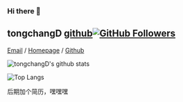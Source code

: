 ### Hi there 👋

## tongchangD [github](https://github.com/tongchangD)[![GitHub Followers](https://img.shields.io/github/followers/tongchangD?style=social)](https://github.com/tongchangD)

[Email](mailto:15527098078@163.com?subject=[GitHub]%20Source%20Han%20Sans) /
[Homepage](https://tongchangD.github.io/) /
[Github](https://github.com/tongchangD)

![tongchangD's github stats](https://github-readme-stats.vercel.app/api?username=tongchangD&show_icons=true&theme=radical)

![Top Langs](https://github-readme-stats.vercel.app/api/top-langs/?username=tongchangD&layout=compact)


后期加个简历，嘿嘿嘿





<!--
**tongchangD/tongchangD** is a ✨ _special_ ✨ repository because its `README.md` (this file) appears on your GitHub profile.

Here are some ideas to get you started:

- 🔭 I’m currently working on ...
- 🌱 I’m currently learning ...
- 👯 I’m looking to collaborate on ...
- 🤔 I’m looking for help with ...
- 💬 Ask me about ...
- 📫 How to reach me: ...
- 😄 Pronouns: ...
- ⚡ Fun fact: ...
-->
